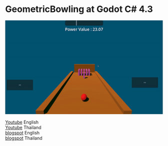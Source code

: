 # GeometricBowling at Godot C# 4.3
<img src="https://github.com/abczezeze/GeometricBowling/blob/main/screeshot/ss_GeometricBowlingGame.gif" height='300' weight ='100'>

[Youtube](https://youtu.be/dbIHNco21PQ) English<bR>
[Youtube](https://youtu.be/QhvwaVXa4To) Thailand<bR>
[blogspot](https://abczezeze.blogspot.com/2024/09/3-godot-43-c.html) English<br>
[blogspot](https://abczezezeth.blogspot.com/2024/09/3.html) Thailand
